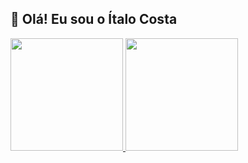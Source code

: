 ## 👋 Olá! Eu sou o Ítalo Costa
<a href="https://github.com/itchecosta">
  <img height="180em" src="https://github-readme-stats.vercel.app/api?username=itchecosta&show_icons=true&theme=dark&include_all_commits=true&count_private=true" />
  <img height="180em" src="https://github-readme-stats.vercel.app/api/top-langs/?username=itchecosta&layout=compact&langs_count=16&theme=dark" />
</a>
</a>

<!--
**itchecosta/itchecosta** is a ✨ _special_ ✨ repository because its `README.md` (this file) appears on your GitHub profile.

Here are some ideas to get you started:

- 🔭 I’m currently working on ...
- 🌱 I’m currently learning ...
- 👯 I’m looking to collaborate on ...
- 🤔 I’m looking for help with ...
- 💬 Ask me about ...
- 📫 How to reach me: ...
- 😄 Pronouns: ...
- ⚡ Fun fact: ...
-->
